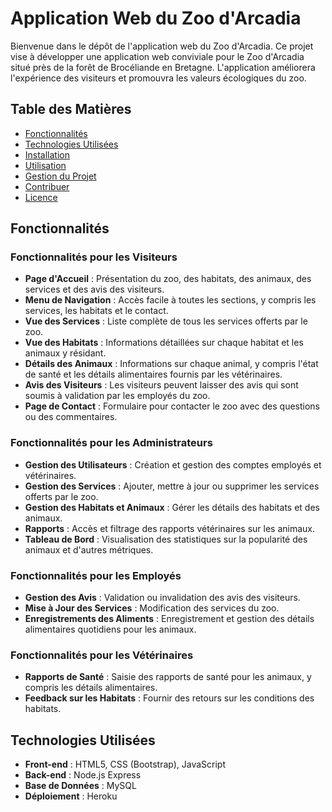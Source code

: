 # Application Web du Zoo d'Arcadia

Bienvenue dans le dépôt de l'application web du Zoo d'Arcadia. Ce projet vise à développer une application web conviviale pour le Zoo d'Arcadia situé près de la forêt de Brocéliande en Bretagne. L'application améliorera l'expérience des visiteurs et promouvra les valeurs écologiques du zoo.

## Table des Matières

- [Fonctionnalités](#fonctionnalités)
- [Technologies Utilisées](#technologies-utilisées)
- [Installation](#installation)
- [Utilisation](#utilisation)
- [Gestion du Projet](#gestion-du-projet)
- [Contribuer](#contribuer)
- [Licence](#licence)

## Fonctionnalités

### Fonctionnalités pour les Visiteurs
- **Page d'Accueil** : Présentation du zoo, des habitats, des animaux, des services et des avis des visiteurs.
- **Menu de Navigation** : Accès facile à toutes les sections, y compris les services, les habitats et le contact.
- **Vue des Services** : Liste complète de tous les services offerts par le zoo.
- **Vue des Habitats** : Informations détaillées sur chaque habitat et les animaux y résidant.
- **Détails des Animaux** : Informations sur chaque animal, y compris l'état de santé et les détails alimentaires fournis par les vétérinaires.
- **Avis des Visiteurs** : Les visiteurs peuvent laisser des avis qui sont soumis à validation par les employés du zoo.
- **Page de Contact** : Formulaire pour contacter le zoo avec des questions ou des commentaires.

### Fonctionnalités pour les Administrateurs
- **Gestion des Utilisateurs** : Création et gestion des comptes employés et vétérinaires.
- **Gestion des Services** : Ajouter, mettre à jour ou supprimer les services offerts par le zoo.
- **Gestion des Habitats et Animaux** : Gérer les détails des habitats et des animaux.
- **Rapports** : Accès et filtrage des rapports vétérinaires sur les animaux.
- **Tableau de Bord** : Visualisation des statistiques sur la popularité des animaux et d'autres métriques.

### Fonctionnalités pour les Employés
- **Gestion des Avis** : Validation ou invalidation des avis des visiteurs.
- **Mise à Jour des Services** : Modification des services du zoo.
- **Enregistrements des Aliments** : Enregistrement et gestion des détails alimentaires quotidiens pour les animaux.

### Fonctionnalités pour les Vétérinaires
- **Rapports de Santé** : Saisie des rapports de santé pour les animaux, y compris les détails alimentaires.
- **Feedback sur les Habitats** : Fournir des retours sur les conditions des habitats.

## Technologies Utilisées

- **Front-end** : HTML5, CSS (Bootstrap), JavaScript
- **Back-end** : Node.js Express
- **Base de Données** : MySQL
- **Déploiement** : Heroku
